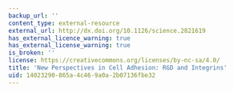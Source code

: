 ```yaml
---
backup_url: ''
content_type: external-resource
external_url: http://dx.doi.org/10.1126/science.2821619
has_external_licence_warning: true
has_external_license_warning: true
is_broken: ''
license: https://creativecommons.org/licenses/by-nc-sa/4.0/
title: 'New Perspectives in Cell Adhesion: RGD and Integrins'
uid: 14023290-865a-4c46-9a0a-2b07136fbe32
---
```

